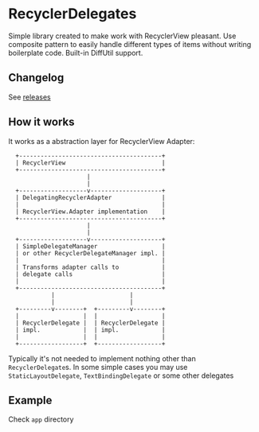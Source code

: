 # RecyclerDelegates
Simple library created to make work with RecyclerView pleasant.
Use composite pattern to easily handle different types of items without writing boilerplate code.
Built-in DiffUtil support.

## Changelog
See [releases](https://github.com/tbienko/RecyclerDelegates/releases)

## How it works
It works as a abstraction layer for RecyclerView Adapter:

```
  +----------------------------------------+
  | RecyclerView                           |
  +----------------------------------------+
                      |
                      |
  +-------------------v--------------------+
  | DelegatingRecyclerAdapter              |
  |                                        |
  | RecyclerView.Adapter implementation    |
  +----------------------------------------+
                      |
                      |
  +-------------------v--------------------+
  | SimpleDelegateManager                  |
  | or other RecyclerDelegateManager impl. |
  |                                        |
  | Transforms adapter calls to            |
  | delegate calls                         |
  |                                        |
  +----------------------------------------+
            |                     |
            |                     |
  +---------v--------+  +---------v--------+
  |                  |  |                  |
  | RecyclerDelegate |  | RecyclerDelegate |
  | impl.            |  | impl.            |
  |                  |  |                  |
  +------------------+  +------------------+
```

Typically it's not needed to implement nothing other than `RecyclerDelegate`s. In some simple cases
you may use `StaticLayoutDelegate`, `TextBindingDelegate` or some other delegates

## Example
Check `app` directory